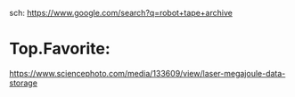 sch: https://www.google.com/search?q=robot+tape+archive

# Top.Favorite:
https://www.sciencephoto.com/media/133609/view/laser-megajoule-data-storage
